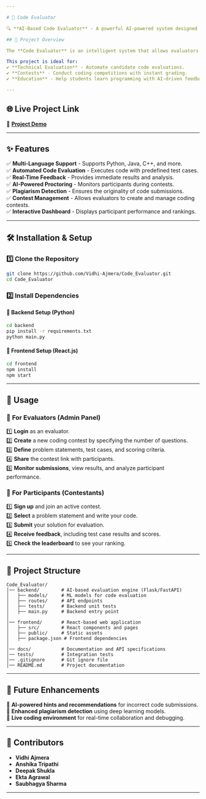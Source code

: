 ```yaml
---

# 🚀 Code Evaluator  

🔍 **AI-Based Code Evaluator** - A powerful AI-powered system designed for automated code evaluation, enhancing efficiency in technical assessments and coding competitions.  

## 📌 Project Overview  

The **Code Evaluator** is an intelligent system that allows evaluators to create coding contests, assess code submissions, and provide real-time feedback. The system supports multiple programming languages and automates the grading process using AI-based techniques.  

This project is ideal for:  
✔️ **Technical Evaluation** - Automate candidate code evaluations.  
✔️ **Contests** - Conduct coding competitions with instant grading.  
✔️ **Education** - Help students learn programming with AI-driven feedback.  

---
```


## 🌐 Live Project Link  

🔗 **[Project Demo](https://code-evaluator-frontend.vercel.app/)**  

---

## ✨ Features  

✅ **Multi-Language Support** - Supports Python, Java, C++, and more.  
✅ **Automated Code Evaluation** - Executes code with predefined test cases.  
✅ **Real-Time Feedback** - Provides immediate results and analysis.  
✅ **AI-Powered Proctoring** - Monitors participants during contests.  
✅ **Plagiarism Detection** - Ensures the originality of code submissions.  
✅ **Contest Management** - Allows evaluators to create and manage coding contests.  
✅ **Interactive Dashboard** - Displays participant performance and rankings.  

---

## 🛠 Installation & Setup  

### 1️⃣ Clone the Repository  

```bash
git clone https://github.com/Vidhi-Ajmera/Code_Evaluator.git
cd Code_Evaluator
```

### 2️⃣ Install Dependencies  

#### 📌 Backend Setup (Python)  

```bash
cd backend
pip install -r requirements.txt
python main.py
```

#### 📌 Frontend Setup (React.js)  

```bash
cd frontend
npm install
npm start
```

---

## 🔧 Usage  

### 🎯 **For Evaluators (Admin Panel)**  
1️⃣ **Login** as an evaluator.  
2️⃣ **Create** a new coding contest by specifying the number of questions.  
3️⃣ **Define** problem statements, test cases, and scoring criteria.  
4️⃣ **Share** the contest link with participants.  
5️⃣ **Monitor submissions**, view results, and analyze participant performance.  

### 🎯 **For Participants (Contestants)**  
1️⃣ **Sign up** and join an active contest.  
2️⃣ **Select** a problem statement and write your code.  
3️⃣ **Submit** your solution for evaluation.  
4️⃣ **Receive feedback**, including test case results and scores.  
5️⃣ **Check the leaderboard** to see your ranking.  

---

## 📂 Project Structure  

```
Code_Evaluator/
│── backend/        # AI-based evaluation engine (Flask/FastAPI)
│   ├── models/     # ML models for code evaluation
│   ├── routes/     # API endpoints
│   ├── tests/      # Backend unit tests
│   ├── main.py     # Backend entry point
│
│── frontend/       # React-based web application
│   ├── src/        # React components and pages
│   ├── public/     # Static assets
│   ├── package.json # Frontend dependencies
│
│── docs/           # Documentation and API specifications
│── tests/          # Integration tests
│── .gitignore      # Git ignore file
│── README.md       # Project documentation
```

---

## 🚀 Future Enhancements  
🔹 **AI-powered hints and recommendations** for incorrect code submissions.  
🔹 **Enhanced plagiarism detection** using deep learning models.  
🔹 **Live coding environment** for real-time collaboration and debugging.  

---

## 👥 Contributors  

- **Vidhi Ajmera**  
- **Anshika Tripathi**  
- **Deepak Shukla**  
- **Ekta Agrawal**  
- **Saubhagya Sharma**  


---
